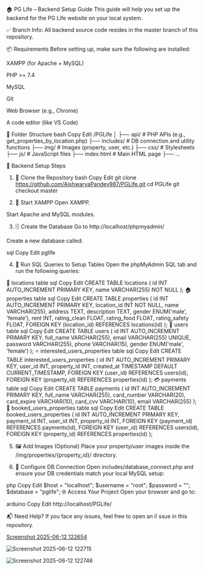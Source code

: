 🏠 PG Life – Backend Setup Guide
This guide will help you set up the backend for the PG Life website on your local system.

✅ Branch Info: All backend source code resides in the master branch of this repository.

📦 Requirements
Before setting up, make sure the following are installed:

XAMPP (for Apache + MySQL)

PHP >= 7.4

MySQL

Git

Web Browser (e.g., Chrome)

A code editor (like VS Code)

📁 Folder Structure
bash
Copy
Edit
/PGLife
│
├── api/                      # PHP APIs (e.g., get_properties_by_location.php)
├── includes/                 # DB connection and utility functions
├── img/                      # Images (property, user, etc.)
├── css/                      # Stylesheets
├── js/                       # JavaScript files
├── index.html                # Main HTML page
├── ...






🔧 Backend Setup Steps
1. 🔁 Clone the Repository
bash
Copy
Edit
git clone https://github.com/AishwaryaPandey987/PGLife.git
cd PGLife
git checkout master




3. 🚀 Start XAMPP
Open XAMPP.

Start Apache and MySQL modules.





3. 🗄️ Create the Database
Go to http://localhost/phpmyadmin/

Create a new database called:

sql
Copy
Edit
pglife






4. 🧱 Run SQL Queries to Setup Tables
Open the phpMyAdmin SQL tab and run the following queries:

📍 locations table
sql
Copy
Edit
CREATE TABLE locations (
    id INT AUTO_INCREMENT PRIMARY KEY,
    name VARCHAR(255) NOT NULL
);
🏠 properties table
sql
Copy
Edit
CREATE TABLE properties (
    id INT AUTO_INCREMENT PRIMARY KEY,
    location_id INT NOT NULL,
    name VARCHAR(255),
    address TEXT,
    description TEXT,
    gender ENUM('male', 'female'),
    rent INT,
    rating_clean FLOAT,
    rating_food FLOAT,
    rating_safety FLOAT,
    FOREIGN KEY (location_id) REFERENCES locations(id)
);
👤 users table
sql
Copy
Edit
CREATE TABLE users (
    id INT AUTO_INCREMENT PRIMARY KEY,
    full_name VARCHAR(255),
    email VARCHAR(255) UNIQUE,
    password VARCHAR(255),
    phone VARCHAR(15),
    gender ENUM('male', 'female')
);
⭐ interested_users_properties table
sql
Copy
Edit
CREATE TABLE interested_users_properties (
    id INT AUTO_INCREMENT PRIMARY KEY,
    user_id INT,
    property_id INT,
    created_at TIMESTAMP DEFAULT CURRENT_TIMESTAMP,
    FOREIGN KEY (user_id) REFERENCES users(id),
    FOREIGN KEY (property_id) REFERENCES properties(id)
);
💳 payments table
sql
Copy
Edit
CREATE TABLE payments (
    id INT AUTO_INCREMENT PRIMARY KEY,
    full_name VARCHAR(255),
    card_number VARCHAR(20),
    card_expire VARCHAR(10),
    card_cvv VARCHAR(10),
    email VARCHAR(255)
);
🧾 booked_users_properties table
sql
Copy
Edit
CREATE TABLE booked_users_properties (
    id INT AUTO_INCREMENT PRIMARY KEY,
    payment_id INT,
    user_id INT,
    property_id INT,
    FOREIGN KEY (payment_id) REFERENCES payments(id),
    FOREIGN KEY (user_id) REFERENCES users(id),
    FOREIGN KEY (property_id) REFERENCES properties(id)
);






5. 🖼️ Add Images (Optional)
Place your property/user images inside the /img/properties/{property_id}/ directory.






7. 🔌 Configure DB Connection
Open includes/database_connect.php and ensure your DB credentials match your local MySQL setup:

php
Copy
Edit
$host = "localhost";
$username = "root";
$password = "";
$database = "pglife";
🌐 Access Your Project
Open your browser and go to:





arduino
Copy
Edit
http://localhost/PGLife/

📬 Need Help?
If you face any issues, feel free to open an i!
ssue in this repository.

[Screenshot 2025-06-12 122654](https://github.com/user-attachments/assets/07c1e88b-ed0c-4149-952b-644d51ec480a)




![Screenshot 2025-06-12 122715](https://github.com/user-attachments/assets/8c052e98-b658-48a8-abe0-eea38275cb30)





![Screenshot 2025-06-12 122746](https://github.com/user-attachments/assets/1ae81d0e-7831-4be1-859c-3ea8320eb329)
